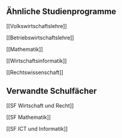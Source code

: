 ## Ähnliche Studienprogramme
[[Volkswirtschaftslehre]]

[[Betriebswirtschaftslehre]]

[[Mathematik]]

[[Wirtschaftsinformatik]]

[[Rechtswissenschaft]]
## Verwandte Schulfächer
[[SF Wirtschaft und Recht]]

[[SF Mathematik]]

[[SF ICT und Informatik]]